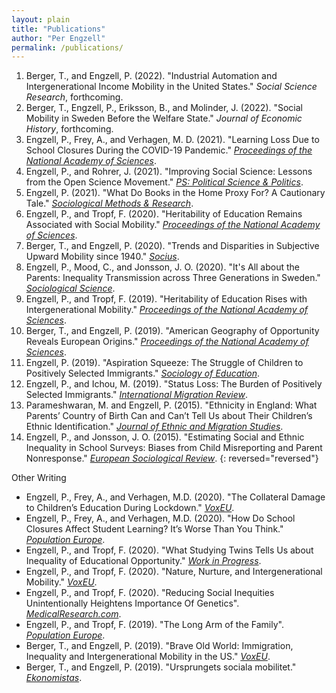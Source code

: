 ```yaml
---
layout: plain
title: "Publications"
author: "Per Engzell"
permalink: /publications/
---
```


1. Berger, T., and Engzell, P. (2022). "Industrial Automation and Intergenerational Income Mobility in the United States." *Social Science Research*, forthcoming. 
2. Berger, T., Engzell, P., Eriksson, B., and Molinder, J. (2022). "Social Mobility in Sweden Before the Welfare State." *Journal of Economic History*, forthcoming.
3. Engzell, P., Frey, A., and Verhagen, M. D. (2021). "Learning Loss Due to School Closures During the COVID-19 Pandemic." [*Proceedings of the National Academy of Sciences*](https://doi.org/10.1073/pnas.2022376118).
4. Engzell, P., and Rohrer, J. (2021). "Improving Social Science: Lessons from the Open Science Movement." [*PS: Political Science & Politics*](https://doi.org/10.1017/S1049096520000967).
5. Engzell, P. (2021). "What Do Books in the Home Proxy For? A Cautionary Tale." [*Sociological Methods & Research*](https://doi.org/10.1177/0049124119826143).
6. Engzell, P., and Tropf, F. (2020). "Heritability of Education Remains Associated with Social Mobility." [*Proceedings of the National Academy of Sciences*](https://doi.org/10.1073/pnas.2017308117).
7. Berger, T., and Engzell, P. (2020). "Trends and Disparities in Subjective Upward Mobility since 1940." [*Socius*](https://doi.org/10.1177/2378023120951139).
8. Engzell, P., Mood, C., and Jonsson, J. O. (2020). "It's All about the Parents: Inequality Transmission across Three Generations in Sweden." [*Sociological Science*](https://doi.org/10.15195/v7.a10).
9. Engzell, P., and Tropf, F. (2019). "Heritability of Education Rises with Intergenerational Mobility." [*Proceedings of the National Academy of Sciences*](https://doi.org/10.1073/pnas.1912998116).
10. Berger, T., and Engzell, P. (2019). "American Geography of Opportunity Reveals European Origins." [*Proceedings of the National Academy of Sciences*](https://doi.org/10.1073/pnas.1810893116).
11. Engzell, P. (2019). "Aspiration Squeeze: The Struggle of Children to Positively Selected Immigrants." [*Sociology of Education*](https://doi.org/10.1177/0038040718822573).
12. Engzell, P., and Ichou, M. (2019). "Status Loss: The Burden of Positively Selected Immigrants." [*International Migration Review*](https://doi.org/10.1177/0197918319850756).
13. Parameshwaran, M. and Engzell, P. (2015). "Ethnicity in England: What Parents’ Country of Birth Can and Can’t Tell Us about Their Children’s Ethnic Identification." [*Journal of Ethnic and Migration Studies*](https://doi.org/10.1080/1369183X.2014.920690).
14. Engzell, P., and Jonsson, J. O. (2015). "Estimating Social and Ethnic Inequality in School Surveys: Biases from Child Misreporting and Parent Nonresponse." [*European Sociological Review*](https://doi.org/10.1093/esr/jcv005).
{: reversed="reversed"}

Other Writing
- Engzell, P., Frey, A., and Verhagen, M.D. (2020). "The Collateral Damage to Children’s Education During Lockdown." [*VoxEU*](https://voxeu.org/article/collateral-damage-children-s-education-during-lockdown).
- Engzell, P., Frey, A., and Verhagen, M.D. (2020). "How Do School Closures Affect Student Learning? It’s Worse Than You Think." [*Population Europe*](https://population-europe.eu/research/policy-insights/how-do-school-closures-affect-student-learning-its-worse-you-think).
- Engzell, P., and Tropf, F. (2020). "What Studying Twins Tells Us about Inequality of Educational Opportunity." [*Work in Progress*](http://www.wipsociology.org/2020/03/26/what-studying-twins-tells-us-about-inequality-of-educational-opportunity/).
- Engzell, P., and Tropf, F. (2020). "Nature, Nurture, and Intergenerational Mobility." [*VoxEU*](https://voxeu.org/article/nature-nurture-and-intergenerational-mobility).
- Engzell, P., and Tropf, F. (2020). "Reducing Social Inequities Unintentionally Heightens Importance Of Genetics". [*MedicalResearch.com*](https://medicalresearch.com/genetic-research/education-reducing-social-inequities-unintentionally-heightens-importance-of-genetics/52857/).
- Engzell, P., and Tropf, F. (2019). "The Long Arm of the Family". [*Population Europe*](https://population-europe.eu/pop-digest/long-arm-family).
- Berger, T., and Engzell, P. (2019). "Brave Old World: Immigration, Inequality and Intergenerational Mobility in the US." [*VoxEU*](https://voxeu.org/article/immigration-inequality-and-intergenerational-mobility-us).
- Berger, T., and Engzell, P. (2019). "Ursprungets sociala mobilitet." [*Ekonomistas*](https://ekonomistas.se/2019/03/18/gastinlagg-ursprungets-sociala-mobilitet/).

